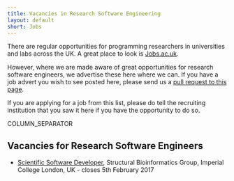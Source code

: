 ```yaml
---
title: Vacancies in Research Software Engineering
layout: default
short: Jobs
---
```


There are regular opportunities for programming researchers in universities and labs across the UK.
A great place to look is [Jobs.ac.uk](http://www.jobs.ac.uk/).

However, where we are made aware of great opportunities for research software engineers, we advertise these here where we can. If you have a job advert you wish to see posted here, please send us a [pull request to this page](https://github.com/UKRSE/UKRSE.github.io/blob/master/jobs.md).

If you are applying for a job from this list, please do tell the recruiting institution that you saw it here if you have the opportunity to do so.

COLUMN_SEPARATOR

Vacancies for Research Software Engineers
-----------------------


<!--- *There are no vacancies that we know of at present. Please let us know if you have one.* -->

<!---
Job listing format. Earlier closing dates first.

* [<Job Title>](<link>), <institution>, <location>, <country> - closes <day> <month> <year>
-->

* [Scientific Software Developer](https://www4.ad.ic.ac.uk/OA_HTML/OA.jsp?page=/oracle/apps/irc/candidateSelfService/webui/VisVacDispPG&akRegionApplicationId=821&transactionid=1939249670&retainAM=Y&addBreadCrumb=S&p_svid=50618&p_spid=1819407&oapc=7&oas=PPBqW_6GkPzeL-7UgkUlaQ..), Structural Bioinformatics Group, Imperial College London, UK - closes 5th February 2017

